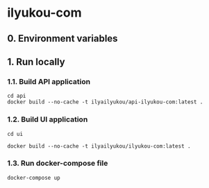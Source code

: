 # ilyukou-com
## 0. Environment variables

## 1. Run locally
### 1.1. Build API application
```shell
cd api
docker build --no-cache -t ilyailyukou/api-ilyukou-com:latest .
```

### 1.2. Build UI application
```shell
cd ui
```
```shell
docker build --no-cache -t ilyailyukou/ilyukou-com:latest .
```

### 1.3. Run docker-compose file
```shell
docker-compose up
```
